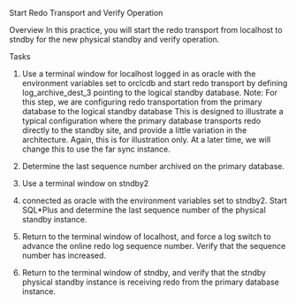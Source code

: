 Start Redo Transport and Verify Operation

Overview
In this practice, you will start the redo transport from localhost to stndby for the new physical standby and verify operation.

Tasks
1.	Use a terminal window for localhost logged in as oracle with the environment variables set to orclcdb and start redo transport by defining log_archive_dest_3 pointing to the logical standby database.
Note: For this step, we are configuring redo transportation from the primary database to the logical standby database This is designed to illustrate a typical configuration where the primary database transports redo directly to the standby site, and provide a little variation in the architecture. Again, this is for illustration only. At a later time, we will change this to use the far sync instance.

2.	Determine the last sequence number archived on the primary database.
 
3.	Use a terminal window on stndby2


4.	 connected as oracle with the environment variables set to stndby2. Start SQL*Plus and determine the last sequence number of the physical standby instance.

5.	Return to the terminal window of localhost, and force a log switch to advance the online redo log sequence number. Verify that the sequence number has increased.
 
6.	Return to the terminal window of stndby, and verify that the stndby physical standby instance is receiving redo from the primary database instance.
